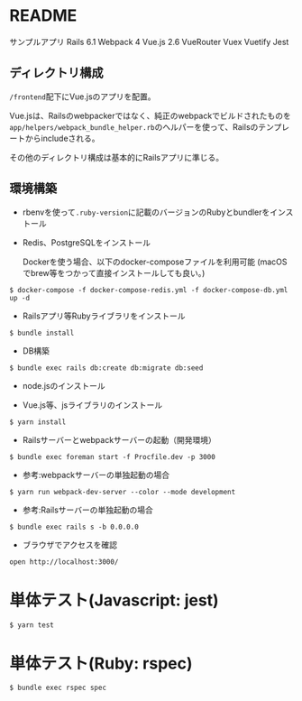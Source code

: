 # README
サンプルアプリ
Rails 6.1 Webpack 4 Vue.js 2.6 VueRouter Vuex Vuetify Jest

## ディレクトリ構成

`/frontend`配下にVue.jsのアプリを配置。

Vue.jsは、Railsのwebpackerではなく、純正のwebpackでビルドされたものを`app/helpers/webpack_bundle_helper.rb`のヘルパーを使って、Railsのテンプレートからincludeされる。

その他のディレクトリ構成は基本的にRailsアプリに準じる。

## 環境構築

* rbenvを使って`.ruby-version`に記載のバージョンのRubyとbundlerをインストール
* Redis、PostgreSQLをインストール

  Dockerを使う場合、以下のdocker-composeファイルを利用可能 (macOSでbrew等をつかって直接インストールしても良い。)
```
$ docker-compose -f docker-compose-redis.yml -f docker-compose-db.yml up -d
```

* Railsアプリ等Rubyライブラリをインストール
```
$ bundle install
```

* DB構築

```
$ bundle exec rails db:create db:migrate db:seed
```

* node.jsのインストール

* Vue.js等、jsライブラリのインストール
```
$ yarn install
```

* Railsサーバーとwebpackサーバーの起動（開発環境）

```
$ bundle exec foreman start -f Procfile.dev -p 3000
```

* 参考:webpackサーバーの単独起動の場合

```
$ yarn run webpack-dev-server --color --mode development
```

* 参考:Railsサーバーの単独起動の場合

```
$ bundle exec rails s -b 0.0.0.0
```

* ブラウザでアクセスを確認

```
open http://localhost:3000/
```

# 単体テスト(Javascript: jest)

```
$ yarn test
```

# 単体テスト(Ruby: rspec)

```
$ bundle exec rspec spec
```
